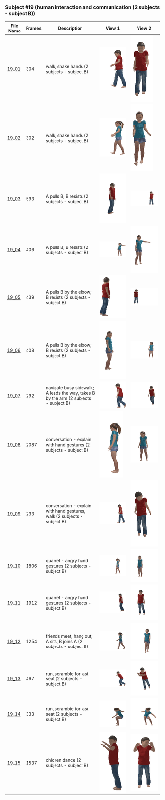 ### Subject #19 (human interaction and communication (2 subjects - subject B))
|File Name|Frames|Description|View 1|View 2|
|-|-|-|-|-|
|[19_01](https://github.com/Shriinivas/cmubvh/raw/main/Sequence-015-019/19/Data/19_01.zip)|304|walk, shake hands (2 subjects - subject B)|<img src="https://github.com/Shriinivas/cmubvhgifs/blob/main/Sequence-015-019/19/19_01_0.gif"/>|<img src="https://github.com/Shriinivas/cmubvhgifs/blob/main/Sequence-015-019/19/19_01_1.gif"/>|
|[19_02](https://github.com/Shriinivas/cmubvh/raw/main/Sequence-015-019/19/Data/19_02.zip)|302|walk, shake hands (2 subjects - subject B)|<img src="https://github.com/Shriinivas/cmubvhgifs/blob/main/Sequence-015-019/19/19_02_0.gif"/>|<img src="https://github.com/Shriinivas/cmubvhgifs/blob/main/Sequence-015-019/19/19_02_1.gif"/>|
|[19_03](https://github.com/Shriinivas/cmubvh/raw/main/Sequence-015-019/19/Data/19_03.zip)|593|A pulls B; B resists (2 subjects - subject B)|<img src="https://github.com/Shriinivas/cmubvhgifs/blob/main/Sequence-015-019/19/19_03_0.gif"/>|<img src="https://github.com/Shriinivas/cmubvhgifs/blob/main/Sequence-015-019/19/19_03_1.gif"/>|
|[19_04](https://github.com/Shriinivas/cmubvh/raw/main/Sequence-015-019/19/Data/19_04.zip)|406|A pulls B; B resists (2 subjects - subject B)|<img src="https://github.com/Shriinivas/cmubvhgifs/blob/main/Sequence-015-019/19/19_04_0.gif"/>|<img src="https://github.com/Shriinivas/cmubvhgifs/blob/main/Sequence-015-019/19/19_04_1.gif"/>|
|[19_05](https://github.com/Shriinivas/cmubvh/raw/main/Sequence-015-019/19/Data/19_05.zip)|439|A pulls B by the elbow; B resists (2 subjects - subject B)|<img src="https://github.com/Shriinivas/cmubvhgifs/blob/main/Sequence-015-019/19/19_05_0.gif"/>|<img src="https://github.com/Shriinivas/cmubvhgifs/blob/main/Sequence-015-019/19/19_05_1.gif"/>|
|[19_06](https://github.com/Shriinivas/cmubvh/raw/main/Sequence-015-019/19/Data/19_06.zip)|408|A pulls B by the elbow; B resists (2 subjects - subject B)|<img src="https://github.com/Shriinivas/cmubvhgifs/blob/main/Sequence-015-019/19/19_06_0.gif"/>|<img src="https://github.com/Shriinivas/cmubvhgifs/blob/main/Sequence-015-019/19/19_06_1.gif"/>|
|[19_07](https://github.com/Shriinivas/cmubvh/raw/main/Sequence-015-019/19/Data/19_07.zip)|292|navigate busy sidewalk; A leads the way, takes B by the arm (2 subjects - subject B)|<img src="https://github.com/Shriinivas/cmubvhgifs/blob/main/Sequence-015-019/19/19_07_0.gif"/>|<img src="https://github.com/Shriinivas/cmubvhgifs/blob/main/Sequence-015-019/19/19_07_1.gif"/>|
|[19_08](https://github.com/Shriinivas/cmubvh/raw/main/Sequence-015-019/19/Data/19_08.zip)|2087|conversation - explain with hand gestures (2 subjects - subject B)|<img src="https://github.com/Shriinivas/cmubvhgifs/blob/main/Sequence-015-019/19/19_08_0.gif"/>|<img src="https://github.com/Shriinivas/cmubvhgifs/blob/main/Sequence-015-019/19/19_08_1.gif"/>|
|[19_09](https://github.com/Shriinivas/cmubvh/raw/main/Sequence-015-019/19/Data/19_09.zip)|233|conversation - explain with hand gestures, walk (2 subjects - subject B)|<img src="https://github.com/Shriinivas/cmubvhgifs/blob/main/Sequence-015-019/19/19_09_0.gif"/>|<img src="https://github.com/Shriinivas/cmubvhgifs/blob/main/Sequence-015-019/19/19_09_1.gif"/>|
|[19_10](https://github.com/Shriinivas/cmubvh/raw/main/Sequence-015-019/19/Data/19_10.zip)|1806|quarrel - angry hand gestures (2 subjects - subject B)|<img src="https://github.com/Shriinivas/cmubvhgifs/blob/main/Sequence-015-019/19/19_10_0.gif"/>|<img src="https://github.com/Shriinivas/cmubvhgifs/blob/main/Sequence-015-019/19/19_10_1.gif"/>|
|[19_11](https://github.com/Shriinivas/cmubvh/raw/main/Sequence-015-019/19/Data/19_11.zip)|1912|quarrel - angry hand gestures (2 subjects - subject B)|<img src="https://github.com/Shriinivas/cmubvhgifs/blob/main/Sequence-015-019/19/19_11_0.gif"/>|<img src="https://github.com/Shriinivas/cmubvhgifs/blob/main/Sequence-015-019/19/19_11_1.gif"/>|
|[19_12](https://github.com/Shriinivas/cmubvh/raw/main/Sequence-015-019/19/Data/19_12.zip)|1254|friends meet, hang out; A sits, B joins A (2 subjects - subject B)|<img src="https://github.com/Shriinivas/cmubvhgifs/blob/main/Sequence-015-019/19/19_12_0.gif"/>|<img src="https://github.com/Shriinivas/cmubvhgifs/blob/main/Sequence-015-019/19/19_12_1.gif"/>|
|[19_13](https://github.com/Shriinivas/cmubvh/raw/main/Sequence-015-019/19/Data/19_13.zip)|467|run, scramble for last seat (2 subjects - subject B)|<img src="https://github.com/Shriinivas/cmubvhgifs/blob/main/Sequence-015-019/19/19_13_0.gif"/>|<img src="https://github.com/Shriinivas/cmubvhgifs/blob/main/Sequence-015-019/19/19_13_1.gif"/>|
|[19_14](https://github.com/Shriinivas/cmubvh/raw/main/Sequence-015-019/19/Data/19_14.zip)|333|run, scramble for last seat (2 subjects - subject B)|<img src="https://github.com/Shriinivas/cmubvhgifs/blob/main/Sequence-015-019/19/19_14_0.gif"/>|<img src="https://github.com/Shriinivas/cmubvhgifs/blob/main/Sequence-015-019/19/19_14_1.gif"/>|
|[19_15](https://github.com/Shriinivas/cmubvh/raw/main/Sequence-015-019/19/Data/19_15.zip)|1537|chicken dance (2 subjects - subject B)|<img src="https://github.com/Shriinivas/cmubvhgifs/blob/main/Sequence-015-019/19/19_15_0.gif"/>|<img src="https://github.com/Shriinivas/cmubvhgifs/blob/main/Sequence-015-019/19/19_15_1.gif"/>|
